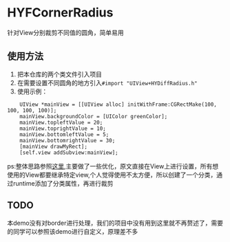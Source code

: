 # HYFCornerRadius
针对View分别裁剪不同值的圆角，简单易用

## 使用方法
1. 把本仓库的两个类文件引入项目
2. 在需要设置不同圆角的地方引入`#import "UIView+HYDiffRadius.h"` 
3. 使用示例：
```
    UIView *mainView = [[UIView alloc] initWithFrame:CGRectMake(100, 100, 100, 100)];
    mainView.backgroundColor = [UIColor greenColor];
    mainView.topleftValue = 20;
    mainView.toprightValue = 10;
    mainView.bottomleftValue = 5;
    mainView.bottomrightValue = 30;
    [mainView drawMyRect];
    [self.view addSubview:mainView];
```
ps:整体思路参照[这里](https://github.com/MrGCY/AnyCornerRadius),主要做了一些优化，原文直接在View上进行设置，所有想使用的View都要继承特定view,个人觉得使用不太方便，所以创建了一个分类，通过runtime添加了分类属性，再进行裁剪

## TODO
本demo没有对border进行处理，我们的项目中没有用到这里就不再赘述了，需要的同学可以参照该demo进行自定义，原理差不多
